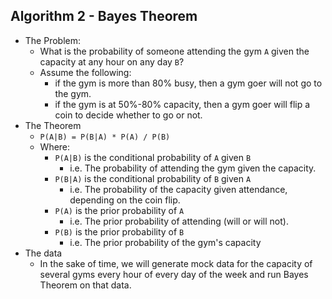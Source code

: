 ## Algorithm 2 - Bayes Theorem
*   The Problem:
    *   What is the probability of someone attending the gym `A` given the capacity at any hour on any day `B`?
    *   Assume the following:
        *   if the gym is more than 80% busy, then a gym goer will not go to the gym.
        *   if the gym is at 50%-80% capacity, then a gym goer will flip a coin to decide whether to go or not.
*   The Theorem
    *   `P(A|B) = P(B|A) * P(A) / P(B)`
    *   Where:
        *   `P(A|B)` is the conditional probability of `A` given `B`
            *   i.e. The probability of attending the gym given the capacity.
        *   `P(B|A)` is the conditional probability of `B` given `A`
            *   i.e. The probability of the capacity given attendance, depending on the coin flip.
        *   `P(A)` is the prior probability of `A`
            *   i.e. The prior probability of attending (will or will not).
        *   `P(B)` is the prior probability of `B`
            *   i.e. The prior probability of the gym's capacity
*   The data
    *   In the sake of time, we will generate mock data for the capacity of several gyms every hour of every day of the week and run Bayes Theorem on that data.